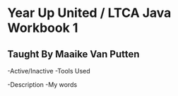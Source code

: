 # Year Up United / LTCA Java Workbook 1
## Taught By Maaike Van Putten

-Active/Inactive
-Tools Used


-Description
-My words
